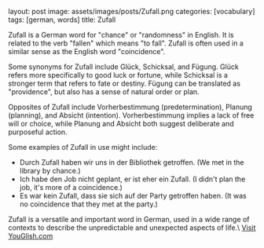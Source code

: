 layout: post
image: assets/images/posts/Zufall.png
categories: [vocabulary]
tags: [german, words]
title: Zufall

Zufall is a German word for "chance" or "randomness" in English. It is related to the verb "fallen" which means "to fall". Zufall is often used in a similar sense as the English word "coincidence".

Some synonyms for Zufall include Glück, Schicksal, and Fügung. Glück refers more specifically to good luck or fortune, while Schicksal is a stronger term that refers to fate or destiny. Fügung can be translated as "providence", but also has a sense of natural order or plan.

Opposites of Zufall include Vorherbestimmung (predetermination), Planung (planning), and Absicht (intention). Vorherbestimmung implies a lack of free will or choice, while Planung and Absicht both suggest deliberate and purposeful action.

Some examples of Zufall in use might include:

- Durch Zufall haben wir uns in der Bibliothek getroffen. (We met in the library by chance.)
- Ich habe den Job nicht geplant, er ist eher ein Zufall. (I didn't plan the job, it's more of a coincidence.)
- Es war kein Zufall, dass sie sich auf der Party getroffen haben. (It was no coincidence that they met at the party.)

Zufall is a versatile and important word in German, used in a wide range of contexts to describe the unpredictable and unexpected aspects of life.\ <a id="yg-widget-0" class="youglish-widget" data-query="Zufall" data-lang="german" data-components="8412" data-auto-start="0" data-bkg-color="theme_light" data-title="How%20to%20pronounce%20Zufall%20in%20German"  rel="nofollow" href="https://youglish.com">Visit YouGlish.com</a><script async src="https://youglish.com/public/emb/widget.js" charset="utf-8"></script>